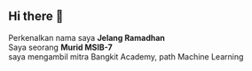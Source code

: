 ## Hi there 👋
Perkenalkan nama saya **Jelang Ramadhan** <br>
Saya seorang **Murid MSIB-7** <br>
saya mengambil mitra Bangkit Academy, path Machine Learning 

<!--
**JelangR/JELANGR** is a ✨ _special_ ✨ repository because its `README.md` (this file) appears on your GitHub profile.

Here are some ideas to get you started:

- 🔭 I’m currently working on ...
- 🌱 I’m currently learning ...
- 👯 I’m looking to collaborate on ...
- 🤔 I’m looking for help with ...
- 💬 Ask me about ...
- 📫 How to reach me: ...
- 😄 Pronouns: ...
- ⚡ Fun fact: ...
-->
